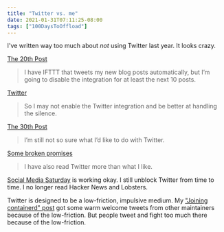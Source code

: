 ```yaml
---
title: "Twitter vs. me"
date: 2021-01-31T07:11:25-08:00
tags: ["100DaysToOffload"]
---
```


I've written way too much about *not* using Twitter last year. It looks crazy.

[The 20th Post](https://blog.8-p.info/en/2020/07/18/20th/)

> I have IFTTT that tweets my new blog posts automatically, but I’m going to disable the integration for at least the next 10 posts.

[Twitter](https://blog.8-p.info/en/2020/08/09/twitter/)

> So I may not enable the Twitter integration and be better at handling the silence.

[The 30th Post](https://blog.8-p.info/en/2020/08/11/30th/)

> I’m still not so sure what I’d like to do with Twitter.

[Some broken promises](https://blog.8-p.info/en/2020/10/30/promises/)

> I have also read Twitter more than what I like.

[Social Media Saturday](https://blog.8-p.info/en/2021/01/02/social-media-saturday/) is working okay. I still unblock Twitter from time to time. I no longer read Hacker News and Lobsters.

Twitter is designed to be a low-friction, impulsive medium. My ["Joining containerd" post](https://blog.8-p.info/en/2021/01/19/containerd-reviewer/) got some warm welcome tweets from other maintainers because of the low-friction. But people tweet and fight too much there because of the low-friction.
